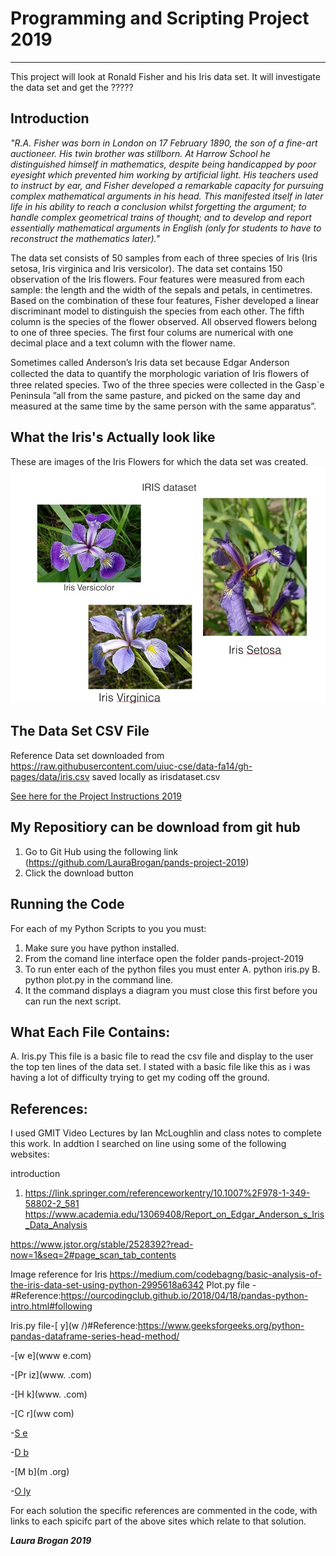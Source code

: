 # Programming and Scripting Project 2019
------------------------------------

This project will look at Ronald Fisher and his Iris data set.  It will investigate the data set and get the ?????


## Introduction

*"R.A. Fisher was born in London on 17 February 1890, the son of a fine-art auctioneer. His twin brother was stillborn. At Harrow School he distinguished himself in mathematics, despite being handicapped by poor eyesight which prevented him working by artificial light. His teachers used to instruct by ear, and Fisher developed a remarkable capacity for pursuing complex mathematical arguments in his head. This manifested itself in later life in his ability to reach a conclusion whilst forgetting the argument; to handle complex geometrical trains of thought; and to develop and report essentially mathematical arguments in English (only for students to have to reconstruct the mathematics later)."*

The data set consists of 50 samples from each of three species of Iris (Iris setosa, Iris virginica and Iris versicolor). The data set contains 150 observation of the Iris flowers. Four features were measured from each sample: the length and the width of the sepals and petals, in centimetres. Based on the combination of these four features, Fisher developed a linear discriminant model to distinguish the species from each other. The fifth column is the species of the flower observed. All observed flowers belong to one of three species.  The first four colums are numerical with one decimal place and a text column with the flower name.

Sometimes called Anderson’s Iris data set because Edgar Anderson collected the data to quantify the
morphologic variation of Iris ﬂowers of three related species. Two of the three species were collected in the Gasp´e Peninsula ”all from the same pasture, and picked on the same day and measured at the same time by the same person with the same apparatus”. 



## What the Iris's Actually look like
These are images of the Iris Flowers for which the data set was created. 
![alt text](https://github.com/LauraBrogan/pands-project-2019/blob/master/Images%20of%20the%20Iris%20Species.jpg)

## The Data Set CSV File
Reference Data set downloaded from  https://raw.githubusercontent.com/uiuc-cse/data-fa14/gh-pages/data/iris.csv  saved locally as irisdataset.csv


[See here for the Project Instructions 2019]()

## My Repositiory can be download from git hub 
1. Go to Git Hub using the following link (https://github.com/LauraBrogan/pands-project-2019)
2. Click the download button

## Running the Code
For each of my Python Scripts to you you must:
1. Make sure you have python installed.
2. From the comand line interface open the folder pands-project-2019
3. To run enter each of the python files you must enter A. python iris.py B. python plot.py in the command line.
4. It the command displays a diagram you must close this first before you can run the next script.

## What Each File Contains:
A. Iris.py
This file is a basic file to read the csv file and display to the user the top ten lines of the data set. 
I stated with a basic file like this as i was having a lot of difficulty trying to get my coding off the ground.




## References:
I used GMIT Video Lectures by Ian McLoughlin and class notes to complete this work.
In addtion I searched on line using some of the following websites:


introduction
1. https://link.springer.com/referenceworkentry/10.1007%2F978-1-349-58802-2_581
https://www.academia.edu/13069408/Report_on_Edgar_Anderson_s_Iris_Data_Analysis

https://www.jstor.org/stable/2528392?read-now=1&seq=2#page_scan_tab_contents

Image reference for Iris https://medium.com/codebagng/basic-analysis-of-the-iris-data-set-using-python-2995618a6342
Plot.py file -[]()#Reference:https://ourcodingclub.github.io/2018/04/18/pandas-python-intro.html#following

Iris.py file-[ y](w /)#Reference:https://www.geeksforgeeks.org/python-pandas-dataframe-series-head-method/

-[w e](www e.com)

-[Pr iz](www. .com)

-[H k](www. .com)

-[C r](ww com)

-[S e](www.om)

-[D b]( .com)

-[M b](m .org)

-[O ly]( om)

For each solution the specific references are commented in the code, with links to each spicifc part of the above sites which relate to that solution. 

***Laura Brogan 2019*** 